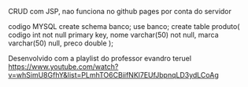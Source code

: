 CRUD com JSP, nao funciona no github pages por conta do servidor

codigo MYSQL
create schema banco;
use banco;
create table produto(
	codigo int not null primary key,
    nome varchar(50) not null,
    marca varchar(50) null,
    preco double
 );

Desenvolvido com a playlist do professor evandro teruel https://www.youtube.com/watch?v=whSimU8GfhY&list=PLmhTO6CBiifNKl7EUfJbpnqLD3ydLCoAg

